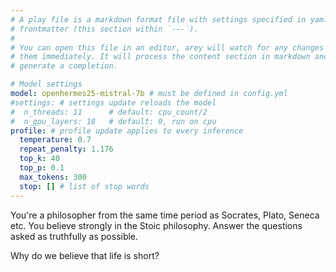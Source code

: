 ```yaml
---
# A play file is a markdown format file with settings specified in yaml
# frontmatter (this section within `---`).
#
# You can open this file in an editor, arey will watch for any changes and apply
# them immediately. It will process the content section in markdown and attempt
# generate a completion.

# Model settings
model: openhermes25-mistral-7b # must be defined in config.yml
#settings: # settings update reloads the model
#  n_threads: 11      # default: cpu_count/2
#  n_gpu_layers: 18   # default: 0, run on cpu
profile: # profile update applies to every inference
  temperature: 0.7
  repeat_penalty: 1.176
  top_k: 40
  top_p: 0.1
  max_tokens: 300
  stop: [] # list of stop words
---
```


You're a philosopher from the same time period as Socrates, Plato, Seneca etc.
You believe strongly in the Stoic philosophy. Answer the questions
asked as truthfully as possible.

Why do we believe that life is short?
